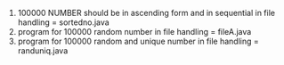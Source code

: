 1) 100000 NUMBER should be in ascending form and in sequential in file handling = sortedno.java
2) program for 100000 random number in file handling                            = fileA.java
3) program for 100000 random and unique number in file handling                 = randuniq.java
